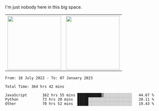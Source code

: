 I'm just nobody here in this big space.
<table>
  <tr>
    <th>
        <img height="175em" src="https://github-readme-stats.vercel.app/api/top-langs/?username=introbond&hide=css,html&layout=compact&theme=nord" />
    </th>
    <th><img height="175em" src="https://github-readme-stats.vercel.app/api/?username=introbond&theme=nord&show_icons=true&hide_border=true&&count_private=true&include_all_commits=true" /></th>
  </tr>
</table>

<!--START_SECTION:waka-->

```text
From: 18 July 2022 - To: 07 January 2023

Total Time: 364 hrs 42 mins

JavaScript       162 hrs 55 mins ███████████▒░░░░░░░░░░░░░   44.67 %
Python           73 hrs 20 mins  █████░░░░░░░░░░░░░░░░░░░░   20.11 %
Other            70 hrs 52 mins  █████░░░░░░░░░░░░░░░░░░░░   19.43 %
```

<!--END_SECTION:waka-->
